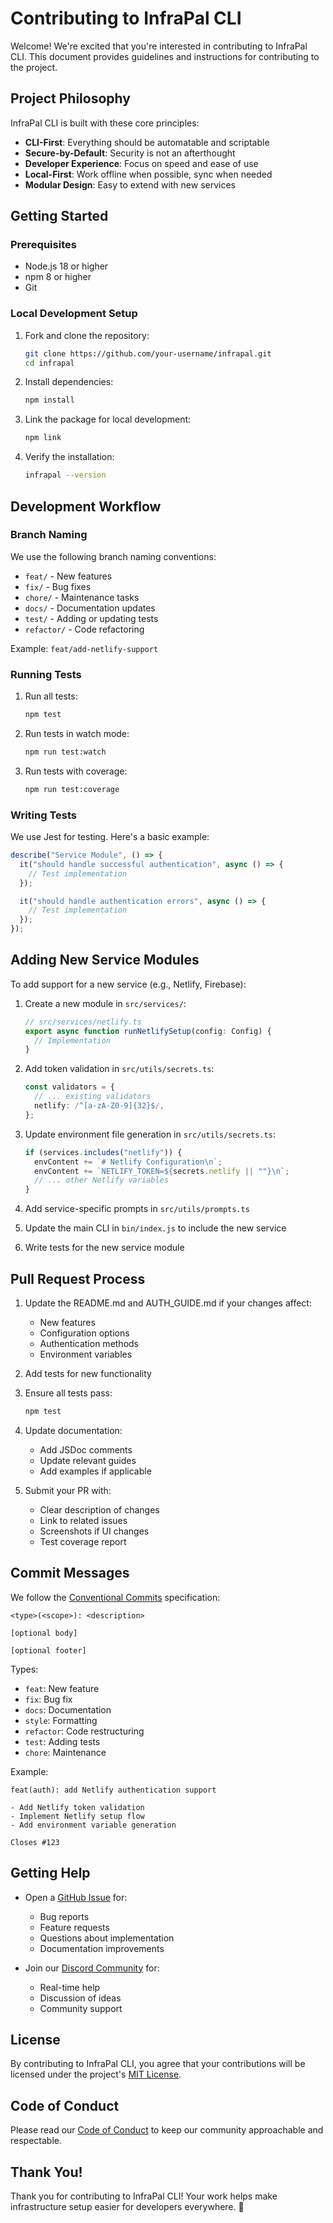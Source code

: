 # Contributing to InfraPal CLI

Welcome! We're excited that you're interested in contributing to InfraPal CLI. This document provides guidelines and instructions for contributing to the project.

## Project Philosophy

InfraPal CLI is built with these core principles:

- **CLI-First**: Everything should be automatable and scriptable
- **Secure-by-Default**: Security is not an afterthought
- **Developer Experience**: Focus on speed and ease of use
- **Local-First**: Work offline when possible, sync when needed
- **Modular Design**: Easy to extend with new services

## Getting Started

### Prerequisites

- Node.js 18 or higher
- npm 8 or higher
- Git

### Local Development Setup

1. Fork and clone the repository:

   ```bash
   git clone https://github.com/your-username/infrapal.git
   cd infrapal
   ```

2. Install dependencies:

   ```bash
   npm install
   ```

3. Link the package for local development:

   ```bash
   npm link
   ```

4. Verify the installation:
   ```bash
   infrapal --version
   ```

## Development Workflow

### Branch Naming

We use the following branch naming conventions:

- `feat/` - New features
- `fix/` - Bug fixes
- `chore/` - Maintenance tasks
- `docs/` - Documentation updates
- `test/` - Adding or updating tests
- `refactor/` - Code refactoring

Example: `feat/add-netlify-support`

### Running Tests

1. Run all tests:

   ```bash
   npm test
   ```

2. Run tests in watch mode:

   ```bash
   npm run test:watch
   ```

3. Run tests with coverage:
   ```bash
   npm run test:coverage
   ```

### Writing Tests

We use Jest for testing. Here's a basic example:

```typescript
describe("Service Module", () => {
  it("should handle successful authentication", async () => {
    // Test implementation
  });

  it("should handle authentication errors", async () => {
    // Test implementation
  });
});
```

## Adding New Service Modules

To add support for a new service (e.g., Netlify, Firebase):

1. Create a new module in `src/services/`:

   ```typescript
   // src/services/netlify.ts
   export async function runNetlifySetup(config: Config) {
     // Implementation
   }
   ```

2. Add token validation in `src/utils/secrets.ts`:

   ```typescript
   const validators = {
     // ... existing validators
     netlify: /^[a-zA-Z0-9]{32}$/,
   };
   ```

3. Update environment file generation in `src/utils/secrets.ts`:

   ```typescript
   if (services.includes("netlify")) {
     envContent += `# Netlify Configuration\n`;
     envContent += `NETLIFY_TOKEN=${secrets.netlify || ""}\n`;
     // ... other Netlify variables
   }
   ```

4. Add service-specific prompts in `src/utils/prompts.ts`

5. Update the main CLI in `bin/index.js` to include the new service

6. Write tests for the new service module

## Pull Request Process

1. Update the README.md and AUTH_GUIDE.md if your changes affect:

   - New features
   - Configuration options
   - Authentication methods
   - Environment variables

2. Add tests for new functionality

3. Ensure all tests pass:

   ```bash
   npm test
   ```

4. Update documentation:

   - Add JSDoc comments
   - Update relevant guides
   - Add examples if applicable

5. Submit your PR with:
   - Clear description of changes
   - Link to related issues
   - Screenshots if UI changes
   - Test coverage report

## Commit Messages

We follow the [Conventional Commits](https://www.conventionalcommits.org/) specification:

```
<type>(<scope>): <description>

[optional body]

[optional footer]
```

Types:

- `feat`: New feature
- `fix`: Bug fix
- `docs`: Documentation
- `style`: Formatting
- `refactor`: Code restructuring
- `test`: Adding tests
- `chore`: Maintenance

Example:

```
feat(auth): add Netlify authentication support

- Add Netlify token validation
- Implement Netlify setup flow
- Add environment variable generation

Closes #123
```

## Getting Help

- Open a [GitHub Issue](https://github.com/your-username/infrapal/issues) for:

  - Bug reports
  - Feature requests
  - Questions about implementation
  - Documentation improvements

- Join our [Discord Community](https://discord.gg/infrapal) for:
  - Real-time help
  - Discussion of ideas
  - Community support

## License

By contributing to InfraPal CLI, you agree that your contributions will be licensed under the project's [MIT License](./LICENSE).

## Code of Conduct

Please read our [Code of Conduct](./CODE_OF_CONDUCT.md) to keep our community approachable and respectable.

## Thank You!

Thank you for contributing to InfraPal CLI! Your work helps make infrastructure setup easier for developers everywhere. 🚀
